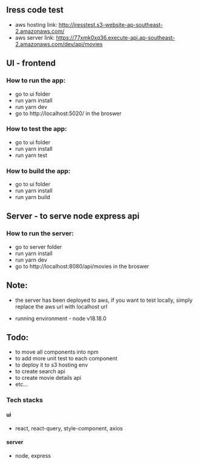 ## Iress code test

- aws hosting link: http://iresstest.s3-website-ap-southeast-2.amazonaws.com/
- aws server link: https://77xmk0xq36.execute-api.ap-southeast-2.amazonaws.com/dev/api/movies

## UI - frontend

### How to run the app:

- go to ui folder
- run yarn install
- run yarn dev
- go to http://localhost:5020/ in the broswer

### How to test the app:

- go to ui folder
- run yarn install
- run yarn test

### How to build the app:

- go to ui folder
- run yarn install
- run yarn build

## Server - to serve node express api

### How to run the server:

- go to server folder
- run yarn install
- run yarn dev
- go to http://localhost:8080/api/movies in the broswer

## Note:

- the server has been deployed to aws, if you want to test locally, simply replace the aws url with localhost url

- running environment - node v18.18.0

## Todo:

- to move all components into npm
- to add more unit test to each component
- to deploy it to s3 hosting env
- to create search api
- to create movie details api
- etc...

### Tech stacks

#### ui

- react, react-query, style-component, axios

#### server

- node, express

